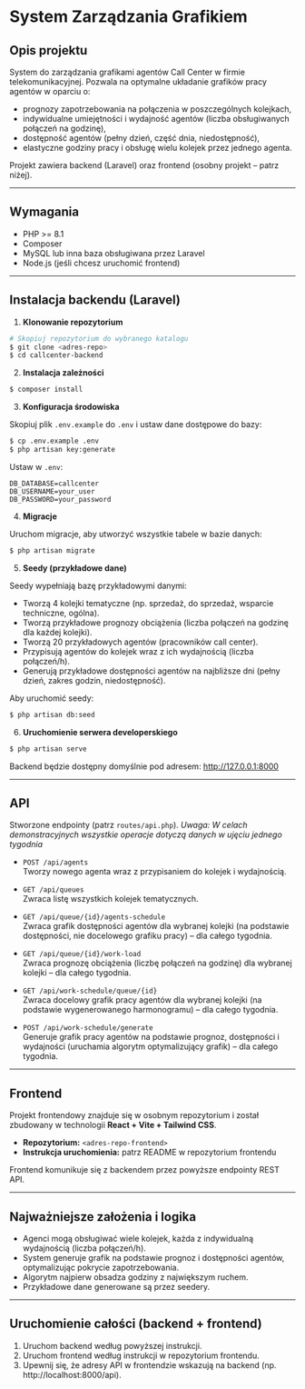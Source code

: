 # System Zarządzania Grafikiem

## Opis projektu

System do zarządzania grafikami agentów Call Center w firmie telekomunikacyjnej. Pozwala na optymalne układanie grafików pracy agentów w oparciu o:
- prognozy zapotrzebowania na połączenia w poszczególnych kolejkach,
- indywidualne umiejętności i wydajność agentów (liczba obsługiwanych połączeń na godzinę),
- dostępność agentów (pełny dzień, część dnia, niedostępność),
- elastyczne godziny pracy i obsługę wielu kolejek przez jednego agenta.

Projekt zawiera backend (Laravel) oraz frontend (osobny projekt – patrz niżej).

---

## Wymagania
- PHP >= 8.1
- Composer
- MySQL lub inna baza obsługiwana przez Laravel
- Node.js (jeśli chcesz uruchomić frontend)

---

## Instalacja backendu (Laravel)

1. **Klonowanie repozytorium**

```bash
# Skopiuj repozytorium do wybranego katalogu
$ git clone <adres-repo>
$ cd callcenter-backend
```

2. **Instalacja zależności**

```bash
$ composer install
```

3. **Konfiguracja środowiska**

Skopiuj plik `.env.example` do `.env` i ustaw dane dostępowe do bazy:

```bash
$ cp .env.example .env
$ php artisan key:generate
```

Ustaw w `.env`:
```
DB_DATABASE=callcenter
DB_USERNAME=your_user
DB_PASSWORD=your_password
```

4. **Migracje**

Uruchom migracje, aby utworzyć wszystkie tabele w bazie danych:

```bash
$ php artisan migrate
```

5. **Seedy (przykładowe dane)**

Seedy wypełniają bazę przykładowymi danymi:
- Tworzą 4 kolejki tematyczne (np. sprzedaż, do sprzedaż, wsparcie techniczne, ogólna).
- Tworzą przykładowe prognozy obciążenia (liczba połączeń na godzinę dla każdej kolejki).
- Tworzą 20 przykładowych agentów (pracowników call center).
- Przypisują agentów do kolejek wraz z ich wydajnością (liczba połączeń/h).
- Generują przykładowe dostępności agentów na najbliższe dni (pełny dzień, zakres godzin, niedostępność).

Aby uruchomić seedy:

```bash
$ php artisan db:seed
```

6. **Uruchomienie serwera developerskiego**

```bash
$ php artisan serve
```

Backend będzie dostępny domyślnie pod adresem: http://127.0.0.1:8000

---

## API

Stworzone endpointy (patrz `routes/api.php`).
*Uwaga: W celach demonstracyjnych wszystkie operacje dotyczą danych w ujęciu jednego tygodnia*

- `POST /api/agents`  
  Tworzy nowego agenta wraz z przypisaniem do kolejek i wydajnością.

- `GET /api/queues`  
  Zwraca listę wszystkich kolejek tematycznych.

- `GET /api/queue/{id}/agents-schedule`  
  Zwraca grafik dostępności agentów dla wybranej kolejki (na podstawie dostępności, nie docelowego grafiku pracy) – dla całego tygodnia.

- `GET /api/queue/{id}/work-load`  
  Zwraca prognozę obciążenia (liczbę połączeń na godzinę) dla wybranej kolejki – dla całego tygodnia.

- `GET /api/work-schedule/queue/{id}`  
  Zwraca docelowy grafik pracy agentów dla wybranej kolejki (na podstawie wygenerowanego harmonogramu) – dla całego tygodnia.

- `POST /api/work-schedule/generate`  
  Generuje grafik pracy agentów na podstawie prognoz, dostępności i wydajności (uruchamia algorytm optymalizujący grafik) – dla całego tygodnia.

---

## Frontend

Projekt frontendowy znajduje się w osobnym repozytorium i został zbudowany w technologii **React + Vite + Tailwind CSS**.
- **Repozytorium:** `<adres-repo-frontend>`
- **Instrukcja uruchomienia:** patrz README w repozytorium frontendu

Frontend komunikuje się z backendem przez powyższe endpointy REST API.

---

## Najważniejsze założenia i logika
- Agenci mogą obsługiwać wiele kolejek, każda z indywidualną wydajnością (liczba połączeń/h).
- System generuje grafik na podstawie prognoz i dostępności agentów, optymalizując pokrycie zapotrzebowania.
- Algorytm najpierw obsadza godziny z największym ruchem.
- Przykładowe dane generowane są przez seedery.

---

## Uruchomienie całości (backend + frontend)
1. Uruchom backend według powyższej instrukcji.
2. Uruchom frontend według instrukcji w repozytorium frontendu.
3. Upewnij się, że adresy API w frontendzie wskazują na backend (np. http://localhost:8000/api).

